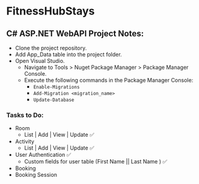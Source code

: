 # FitnessHubStays

## C# ASP.NET WebAPI Project Notes:

- Clone the project repository.
- Add App_Data table into the project folder.
- Open Visual Studio.
  - Navigate to Tools > Nuget Package Manager > Package Manager Console.
  - Execute the following commands in the Package Manager Console:
    - `Enable-Migrations`
    - `Add-Migration <migration_name>`
    - `Update-Database`

### Tasks to Do:

- Room
  - List | Add | View | Update ✅
- Activity
  - List | Add | View | Update ✅
- User Authentication ✅
  - Custom fields for user table (First Name || Last Name ) ✅
- Booking
- Booking Session
